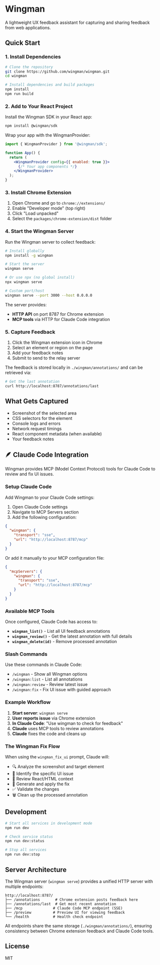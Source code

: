 # Wingman

A lightweight UX feedback assistant for capturing and sharing feedback from web applications.

## Quick Start

### 1. Install Dependencies

```bash
# Clone the repository
git clone https://github.com/wingman/wingman.git
cd wingman

# Install dependencies and build packages
npm install
npm run build
```

### 2. Add to Your React Project

Install the Wingman SDK in your React app:

```bash
npm install @wingman/sdk
```

Wrap your app with the WingmanProvider:

```jsx
import { WingmanProvider } from '@wingman/sdk';

function App() {
  return (
    <WingmanProvider config={{ enabled: true }}>
      {/* Your app components */}
    </WingmanProvider>
  );
}
```

### 3. Install Chrome Extension

1. Open Chrome and go to `chrome://extensions/`
2. Enable "Developer mode" (top right)
3. Click "Load unpacked"
4. Select the `packages/chrome-extension/dist` folder

### 4. Start the Wingman Server

Run the Wingman server to collect feedback:

```bash
# Install globally
npm install -g wingman

# Start the server
wingman serve

# Or use npx (no global install)
npx wingman serve

# Custom port/host
wingman serve --port 3000 --host 0.0.0.0
```

The server provides:
- **HTTP API** on port 8787 for Chrome extension
- **MCP tools** via HTTP for Claude Code integration

### 5. Capture Feedback

1. Click the Wingman extension icon in Chrome
2. Select an element or region on the page
3. Add your feedback notes
4. Submit to send to the relay server

The feedback is stored locally in `./wingman/annotations/` and can be retrieved via:

```bash
# Get the last annotation
curl http://localhost:8787/annotations/last
```

## What Gets Captured

- Screenshot of the selected area
- CSS selectors for the element
- Console logs and errors
- Network request timings
- React component metadata (when available)
- Your feedback notes

## 🪶 Claude Code Integration

Wingman provides MCP (Model Context Protocol) tools for Claude Code to review and fix UI issues.

### Setup Claude Code

Add Wingman to your Claude Code settings:

1. Open Claude Code settings
2. Navigate to MCP Servers section
3. Add the following configuration:

```json
{
  "wingman": {
    "transport": "sse",
    "url": "http://localhost:8787/mcp"
  }
}
```

Or add it manually to your MCP configuration file:

```json
{
  "mcpServers": {
    "wingman": {
      "transport": "sse",
      "url": "http://localhost:8787/mcp"
    }
  }
}
```

### Available MCP Tools

Once configured, Claude Code has access to:

- **`wingman_list()`** - List all UI feedback annotations
- **`wingman_review()`** - Get the latest annotation with full details
- **`wingman_delete(id)`** - Remove processed annotation

### Slash Commands

Use these commands in Claude Code:
- `/wingman` - Show all Wingman options
- `/wingman:list` - List all annotations
- `/wingman:review` - Review latest issue
- `/wingman:fix` - Fix UI issue with guided approach

### Example Workflow

1. **Start server**: `wingman serve`
2. **User reports issue** via Chrome extension
3. **In Claude Code**: "Use wingman to check for feedback"
4. **Claude** uses MCP tools to review annotations
5. **Claude** fixes the code and cleans up

### The Wingman Fix Flow

When using the `wingman_fix_ui` prompt, Claude will:
- 🔍 Analyze the screenshot and target element
- 🎯 Identify the specific UI issue
- 📝 Review React/HTML context
- 🔧 Generate and apply the fix
- ✅ Validate the changes
- 🗑️ Clean up the processed annotation

## Development

```bash
# Start all services in development mode
npm run dev

# Check service status
npm run dev:status

# Stop all services
npm run dev:stop
```

## Server Architecture

The Wingman server (`wingman serve`) provides a unified HTTP server with multiple endpoints:

```
http://localhost:8787/
├── /annotations       # Chrome extension posts feedback here
├── /annotations/last  # Get most recent annotation
├── /mcp              # Claude Code MCP endpoint (SSE)
├── /preview          # Preview UI for viewing feedback
└── /health           # Health check endpoint
```

All endpoints share the same storage (`./wingman/annotations/`), ensuring consistency between Chrome extension feedback and Claude Code tools.

## License

MIT